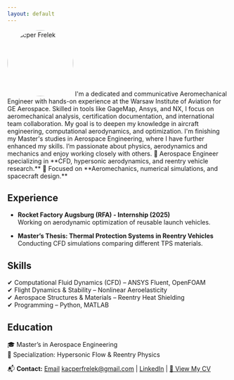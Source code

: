 ```yaml
---
layout: default
---
```

<img src="assets/img/zdjecie.jpg" alt="Kacper Frelek" style="border-radius: 50%; width: 150px;">
I'm a dedicated and communicative Aeromechanical Engineer with hands-on experience at the
Warsaw Institute of Aviation for GE Aerospace. Skilled in tools like GageMap, Ansys, and NX, I focus
on aeromechanical analysis, certification documentation, and international team collaboration. My
goal is to deepen my knowledge in aircraft engineering, computational aerodynamics, and optimization. 
I'm finishing my Master's studies in Aerospace Engineering, where I have further
enhanced my skills. I’m passionate about physics, aerodynamics and mechanics and enjoy working
closely with others.
🚀 Aerospace Engineer specializing in **CFD, hypersonic aerodynamics, and reentry vehicle research.**  
🔬 Focused on **Aeromechanics, numerical simulations, and spacecraft design.**



## Experience
- **Rocket Factory Augsburg (RFA) - Internship (2025)**  
  Working on aerodynamic optimization of reusable launch vehicles.

- **Master’s Thesis: Thermal Protection Systems in Reentry Vehicles**  
  Conducting CFD simulations comparing different TPS materials.

## Skills
✔ Computational Fluid Dynamics (CFD) – ANSYS Fluent, OpenFOAM  
✔ Flight Dynamics & Stability – Nonlinear Aeroelasticity  
✔ Aerospace Structures & Materials – Reentry Heat Shielding  
✔ Programming – Python, MATLAB  

## Education
🎓 Master’s in Aerospace Engineering  
📍 Specialization: Hypersonic Flow & Reentry Physics  

📬 **Contact:** [Email](mailto:kacperfrelek@gmail.com) kacperfrelek@gmail.com | [LinkedIn]((https://www.linkedin.com/in/kacper-frelek-741545235/)) | [📄 View My CV](cv.html)
